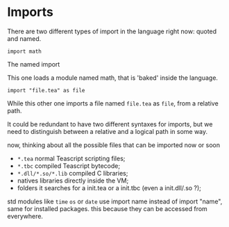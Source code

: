 # Imports

There are two different types of import in the language right now: quoted and named.

```tea
import math
```

The named import

This one loads a module named math, that is 'baked' inside the language.

```tea
import "file.tea" as file
```

While this other one imports a file named `file.tea` as `file`, from a relative path.

It could be redundant to have two different syntaxes for imports, but we need to distinguish between a relative and a logical path in some way.

now, thinking about all the possible files that can be imported now or soon
- `*.tea` normal Teascript scripting files;
- `*.tbc` compiled Teascript bytecode;
- `*.dll/*.so/*.lib` compiled C libraries;
- natives libraries directly inside the VM;
- folders it searches for a init.tea or a init.tbc (even a init.dll/.so ?);

std modules like `time` `os` or `date` use import name instead of import "name", same for installed packages. this because they can be accessed from everywhere.

